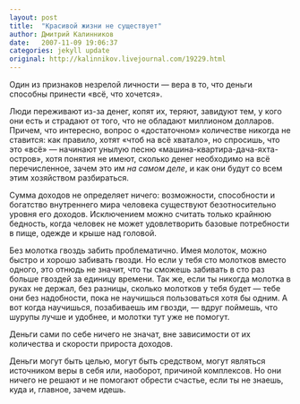 ```yaml
---
layout: post
title:  "Красивой жизни не существует"
author: Дмитрий Калинников
date:   2007-11-09 19:06:37
categories: jekyll update
original: http://kalinnikov.livejournal.com/19229.html
---
```

Один из признаков незрелой личности — вера в то, что деньги способны принести «всё, что хочется».

Люди переживают из-за денег, копят их, теряют, завидуют тем, у кого они есть и страдают от того, что не обладают миллионом долларов. Причем, что интересно, вопрос о «достаточном» количестве никогда не ставится: как правило, хотят «чтоб на всё хватало», но спросишь, что это «всё» — начинают унылую песню «машина-квартира-дача-яхта-остров», хотя понятия не имеют, сколько денег необходимо на всё перечисленное, зачем это им _на самом деле_, и как они будут со всем этим хозяйством разбираться.

Сумма доходов не определяет ничего: возможности, способности и богатство внутреннего мира человека существуют безотносительно уровня его доходов. Исключением можно считать только крайнюю бедность, когда человек не может удовлетворить базовые потребности в пище, одежде и крыше над головой.

Без молотка гвоздь забить проблематично. Имея молоток, можно быстро и хорошо забивать гвозди. Но если у тебя сто молотков вместо одного, это отнюдь не значит, что ты сможешь забивать в сто раз больше гвоздей за единицу времени. Так же, если ты никогда молотка в руках не держал, без разницы, сколько молотков у тебя будет — тебе они без надобности, пока не научишься пользоваться хотя бы одним. А вот когда научишься, позабиваешь им гвозди, — вдруг поймешь, что шурупы лучше и удобнее, и молотки тут уже не помогут. 

Деньги сами по себе ничего не значат, вне зависимости от их количества и скорости прироста доходов.

Деньги могут быть целью, могут быть средством, могут являться источником веры в себя или, наоборот, причиной комплексов. Но они ничего не решают и не помогают обрести счастье, если ты не знаешь, куда и, главное, зачем идешь.